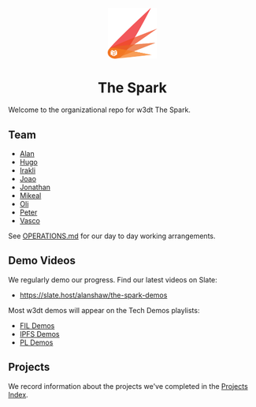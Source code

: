 <p align="center"><img src="https://raw.githubusercontent.com/protocol/the-spark/main/logo.png" width="100"/>
<h1 align="center">The Spark</h1>

Welcome to the organizational repo for w3dt The Spark.

## Team

* [Alan](https://github.com/alanshaw)
* [Hugo](https://github.com/hugomrdias)
* [Irakli](https://github.com/Gozala)
* [Joao](https://github.com/jdiogopeixoto)
* [Jonathan](https://github.com/jnthnvctr)
* [Mikeal](https://github.com/mikeal)
* [Oli](https://github.com/olizilla)
* [Peter](https://github.com/ribasushi)
* [Vasco](https://github.com/vasco-santos)

See [OPERATIONS.md](https://github.com/protocol/the-spark/blob/main/OPERATIONS.md) for our day to day working arrangements.

## Demo Videos

We regularly demo our progress. Find our latest videos on Slate:

* https://slate.host/alanshaw/the-spark-demos

Most w3dt demos will appear on the Tech Demos playlists:

* [FIL Demos](https://youtube.com/playlist?list=PL_0VrY55uV1_NtdimsD2mncnL6__b1x6T)
* [IPFS Demos](https://www.youtube.com/playlist?list=PLuhRWgmPaHtRRtDPxOcE9cR2yDqvqLdCr)
* [PL Demos](https://youtube.com/playlist?list=PLhuBigpl7lqs6QcAuIvCJ9-SIa8G9yujJ)

## Projects

We record information about the projects we've completed in the [Projects Index](https://github.com/protocol/the-spark/tree/main/projects).
